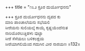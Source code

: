 +++
title = "೧೩೨ ಕ್ರೂರ ದುರ್ಯೋಧನನು"

+++
ಕ್ರೂರ ದುರ್ಯೋಧನನು ದೃಪದ ಕು  
ಮಾರಿ ಪಾಂಚಾಲೆಯನು ಸಭೆಯಲಿ  
ಸೀರೆಯನು ಸುಲಿಯಲ್ಕೆ ಕಾಯೈ ಕೃಷ್ಣಯೆಂದೆನುತ   
ನಾರಿಯೊರಲುತ್ತಿಹಳು ವುಟ್ಟಾ  
ಸೀರೆ ಸೆಳೆಯಲು ಬಳಿಕಲಕ್ಷಯ  
ಸೀರೆಯಾಗಲಿಯೆಂದ ಗದುಗಿನ ವೀರ ನಾರಯಣ    ॥132॥